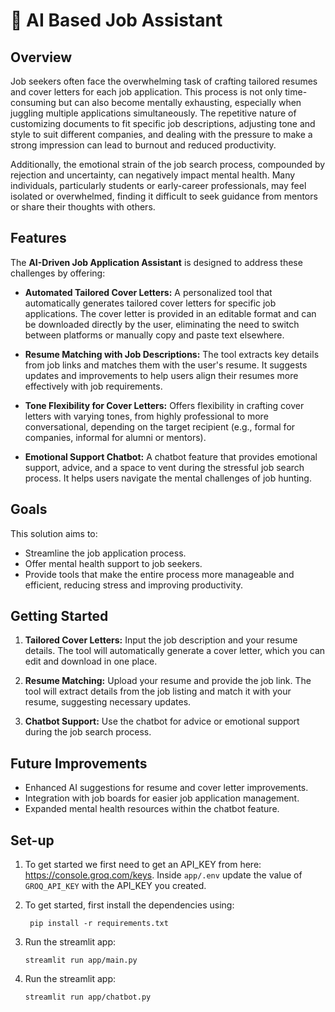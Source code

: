 # 📧 AI Based Job Assistant

## Overview

Job seekers often face the overwhelming task of crafting tailored resumes and cover letters for each job application. This process is not only time-consuming but can also become mentally exhausting, especially when juggling multiple applications simultaneously. The repetitive nature of customizing documents to fit specific job descriptions, adjusting tone and style to suit different companies, and dealing with the pressure to make a strong impression can lead to burnout and reduced productivity.

Additionally, the emotional strain of the job search process, compounded by rejection and uncertainty, can negatively impact mental health. Many individuals, particularly students or early-career professionals, may feel isolated or overwhelmed, finding it difficult to seek guidance from mentors or share their thoughts with others.

## Features

The **AI-Driven Job Application Assistant** is designed to address these challenges by offering:

- **Automated Tailored Cover Letters:** 
  A personalized tool that automatically generates tailored cover letters for specific job applications. The cover letter is provided in an editable format and can be downloaded directly by the user, eliminating the need to switch between platforms or manually copy and paste text elsewhere.

- **Resume Matching with Job Descriptions:** 
  The tool extracts key details from job links and matches them with the user's resume. It suggests updates and improvements to help users align their resumes more effectively with job requirements.

- **Tone Flexibility for Cover Letters:** 
  Offers flexibility in crafting cover letters with varying tones, from highly professional to more conversational, depending on the target recipient (e.g., formal for companies, informal for alumni or mentors).

- **Emotional Support Chatbot:** 
  A chatbot feature that provides emotional support, advice, and a space to vent during the stressful job search process. It helps users navigate the mental challenges of job hunting.

## Goals

This solution aims to:
- Streamline the job application process.
- Offer mental health support to job seekers.
- Provide tools that make the entire process more manageable and efficient, reducing stress and improving productivity.

## Getting Started

1. **Tailored Cover Letters:** Input the job description and your resume details. The tool will automatically generate a cover letter, which you can edit and download in one place.

2. **Resume Matching:** Upload your resume and provide the job link. The tool will extract details from the job listing and match it with your resume, suggesting necessary updates.

3. **Chatbot Support:** Use the chatbot for advice or emotional support during the job search process.

## Future Improvements

- Enhanced AI suggestions for resume and cover letter improvements.
- Integration with job boards for easier job application management.
- Expanded mental health resources within the chatbot feature.


## Set-up

1. To get started we first need to get an API_KEY from here: https://console.groq.com/keys. Inside `app/.env` update the value of `GROQ_API_KEY` with the API_KEY you created.

2. To get started, first install the dependencies using:
   ```commandline
    pip install -r requirements.txt
   ```
3. Run the streamlit app:
   ```commandline
   streamlit run app/main.py
   ```

4. Run the streamlit app:
   ```commandline
   streamlit run app/chatbot.py
   ```

